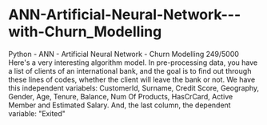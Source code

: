 # ANN-Artificial-Neural-Network---with-Churn_Modelling
Python - ANN - Artificial Neural Network - Churn Modelling
 249/5000 Here's a very interesting algorithm model. In pre-processing data, you have a list of clients of an international bank, and the goal is to find out through these lines of codes, whether the client will leave the bank or not. We have this independent variabels: CustomerId, Surname, Credit Score, Geography, Gender, Age, Tenure, Balance, Num Of Products, HasCrCard, Active Member and Estimated Salary. And, the last column, the dependent variable: "Exited"
